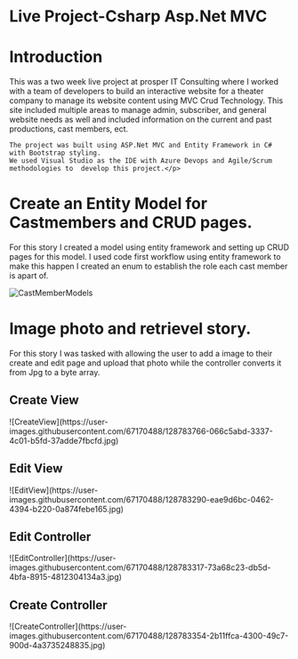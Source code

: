 # Live Project-Csharp Asp.Net MVC

<h1>Introduction</h1>
  <p>This was a two week live project at prosper IT Consulting where I worked with a team of developers to build an interactive
    website for a theater company to manage its website content using MVC Crud Technology. This site included multiple areas to manage
    admin, subscriber, and general website needs as well and included information on the current and past productions, cast members, ect.
    
    The project was built using ASP.Net MVC and Entity Framework in C# with Bootstrap styling. 
    We used Visual Studio as the IDE with Azure Devops and Agile/Scrum methodologies to  develop this project.</p>
  
  
  
  
  <h1>Create an Entity Model for Castmembers and CRUD pages.</h1>
  
  For this story I created a model using entity framework and setting up CRUD pages for this model. I used code first workflow using entity framework to make this happen
  I created an enum to establish the role each cast member is apart of. 
  
  ![CastMemberModels](https://user-images.githubusercontent.com/67170488/128782738-d57ad217-1f6e-4b36-a763-db8e9068ed1f.jpg)


  <h1>Image photo and retrievel story.</h1>
  
  For this story I was tasked with allowing the user to add a image to their create and edit page and upload that photo while the controller converts it from Jpg to a byte array. 
 
  <h2>Create View</h2>
  ![CreateView](https://user-images.githubusercontent.com/67170488/128783766-066c5abd-3337-4c01-b5fd-37adde7fbcfd.jpg)

 
  <h2>Edit View</h2>
  ![EditView](https://user-images.githubusercontent.com/67170488/128783290-eae9d6bc-0462-4394-b220-0a874febe165.jpg)

  <h2>Edit Controller</h2>
  ![EditController](https://user-images.githubusercontent.com/67170488/128783317-73a68c23-db5d-4bfa-8915-4812304134a3.jpg)
  
  <h2>Create Controller</h2>
  ![CreateController](https://user-images.githubusercontent.com/67170488/128783354-2b11ffca-4300-49c7-900d-4a3735248835.jpg)

